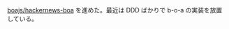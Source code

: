 [boajs/hackernews-boa][] を進めた。最近は DDD ばかりで b-o-a の実装を放置している。

[boajs/hackernews-boa]: https://github.com/boajs/hackernews-boa

